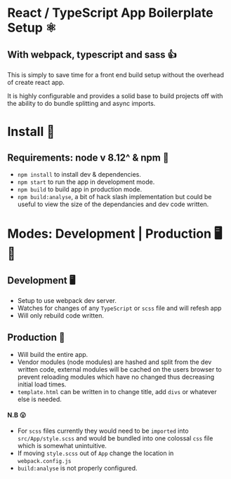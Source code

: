 # React / TypeScript App Boilerplate Setup ⚛
## With webpack, typescript and sass 👍

This is simply to save time for a front end build setup without the overhead of create react app.

It is highly configurable and provides a solid base to build projects off with the ability to do bundle splitting and async imports.

# Install 💾
## Requirements: node v 8.12^ & npm 🚩
- `npm install` to install dev & dependencies.
- `npm start` to run the app in development mode.
- `npm build` to build app in production mode.
- `npm build:analyse`, a bit of hack slash implementation but could be useful to view the size of the dependancies and dev code written. 

# Modes: Development | Production 🖥 🎪
## Development 🖥
- Setup to use webpack dev server.
- Watches for changes of any `TypeScript` or `scss` file and will refesh app
- Will only rebuild code written.

## Production 🎪
- Will build the entire app.
- Vendor modules (node modules) are hashed and split from the dev written code, external modules will be cached on the users browser to prevent reloading modules which have no changed thus decreasing initial load times.
- `template.html` can be written in to change title, add `divs` or whatever else is needed.

#### N.B 😮
- For `scss` files currently they would need to be `imported` into `src/App/style.scss` and would be bundled into one colossal `css` file which is somewhat unintuitive.
- If moving `style.scss` out of `App` change the location in `webpack.config.js`
- `build:analyse` is not properly configured.

